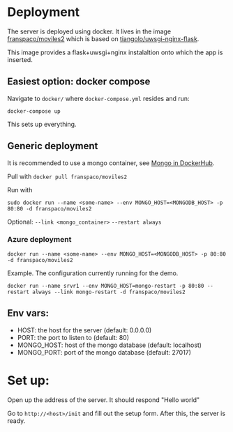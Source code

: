 
# Deployment
The server is deployed using docker. It lives in the image [franspaco/moviles2](https://hub.docker.com/r/franspaco/moviles2/) which is based on [tiangolo/uwsgi-nginx-flask](https://hub.docker.com/r/tiangolo/uwsgi-nginx-flask/).

This image provides a flask+uwsgi+nginx instalaltion onto which the app is inserted.

## Easiest option: docker compose
Navigate to `docker/` where `docker-compose.yml` resides and run:

`docker-compose up`

This sets up everything.

## Generic deployment

It is recommended to use a mongo container, see [Mongo in DockerHub](https://hub.docker.com/_/mongo/).

Pull with `docker pull franspaco/moviles2`

Run with

`sudo docker run --name <some-name> --env MONGO_HOST=<MONGODB_HOST> -p 80:80 -d franspaco/moviles2`


Optional:
`--link <mongo_container>`
`--restart always`

### Azure deployment

`docker run --name <some-name> --env MONGO_HOST=<MONGODB_HOST> -p 80:80 -d franspaco/moviles2`

Example. The configuration currently running for the demo.

`docker run --name srvr1 --env MONGO_HOST=mongo-restart -p 80:80 --restart always --link mongo-restart -d franspaco/moviles2`


## Env vars:

* HOST: the host for the server (default: 0.0.0.0)
* PORT: the port to listen to (default: 80)
* MONGO_HOST: host of the mongo database (default: localhost)
* MONGO_PORT: port of the mongo database (default: 27017)


# Set up:

Open up the address of the server. It should respond "Hello world"

Go to `http://<host>/init` and fill out the setup form. After this, the server is ready.
